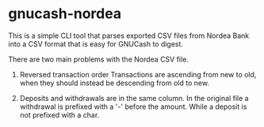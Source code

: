 # gnucash-nordea
This is a simple CLI tool that parses exported CSV files from Nordea Bank into a CSV format that is easy for GNUCash to digest.

There are two main problems with the Nordea CSV file.
1. Reversed transaction order
Transactions are ascending from new to old, when they should instead be descending from old to new.

2. Deposits and withdrawals are in the same column.
In the original file a withdrawal is prefixed with a '-' before the amount. While a deposit is not prefixed with a char.

